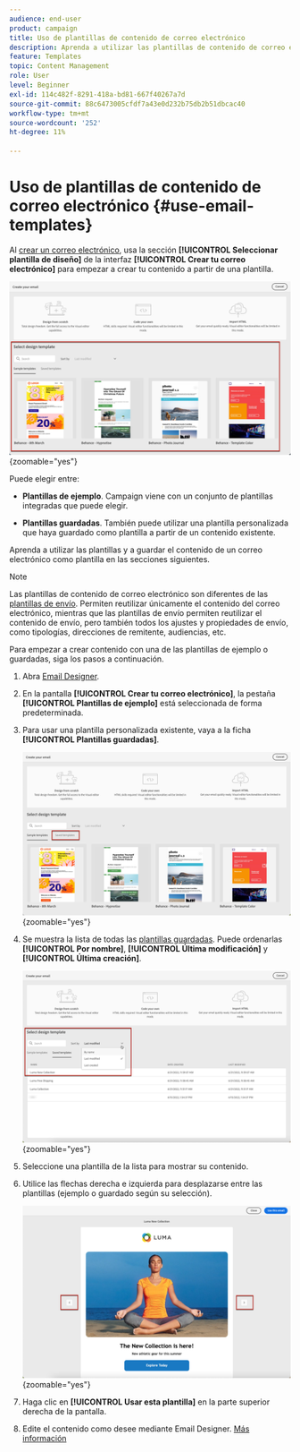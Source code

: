 ```yaml
---
audience: end-user
product: campaign
title: Uso de plantillas de contenido de correo electrónico
description: Aprenda a utilizar las plantillas de contenido de correo electrónico en Adobe Campaign
feature: Templates
topic: Content Management
role: User
level: Beginner
exl-id: 114c482f-8291-418a-bd81-667f40267a7d
source-git-commit: 88c6473005cfdf7a43e0d232b75db2b51dbcac40
workflow-type: tm+mt
source-wordcount: '252'
ht-degree: 11%

---
```


# Uso de plantillas de contenido de correo electrónico {#use-email-templates}

Al [crear un correo electrónico](../email/create-email.md), usa la sección **[!UICONTROL Seleccionar plantilla de diseño]** de la interfaz **[!UICONTROL Crear tu correo electrónico]** para empezar a crear tu contenido a partir de una plantilla.

![](assets/email_designer-templates.png){zoomable="yes"}

Puede elegir entre:

* **Plantillas de ejemplo**. Campaign viene con un conjunto de plantillas integradas que puede elegir.

* **Plantillas guardadas**. También puede utilizar una plantilla personalizada que haya guardado como plantilla a partir de un contenido existente.

Aprenda a utilizar las plantillas y a guardar el contenido de un correo electrónico como plantilla en las secciones siguientes.

>[!NOTE]
>
>Las plantillas de contenido de correo electrónico son diferentes de las [plantillas de envío](../msg/delivery-template.md). Permiten reutilizar únicamente el contenido del correo electrónico, mientras que las plantillas de envío permiten reutilizar el contenido de envío, pero también todos los ajustes y propiedades de envío, como tipologías, direcciones de remitente, audiencias, etc.

Para empezar a crear contenido con una de las plantillas de ejemplo o guardadas, siga los pasos a continuación.

1. Abra [Email Designer](create-email-content.md).

1. En la pantalla **[!UICONTROL Crear tu correo electrónico]**, la pestaña **[!UICONTROL Plantillas de ejemplo]** está seleccionada de forma predeterminada.

1. Para usar una plantilla personalizada existente, vaya a la ficha **[!UICONTROL Plantillas guardadas]**.

   ![](assets/email_designer-saved-templates-tab.png){zoomable="yes"}

1. Se muestra la lista de todas las [plantillas guardadas](#save-as-template). Puede ordenarlas **[!UICONTROL Por nombre]**, **[!UICONTROL Última modificación]** y **[!UICONTROL Última creación]**.

   ![](assets/email_designer-saved-templates.png){zoomable="yes"}

1. Seleccione una plantilla de la lista para mostrar su contenido.

1. Utilice las flechas derecha e izquierda para desplazarse entre las plantillas (ejemplo o guardado según su selección).

   ![](assets/email_designer-saved-templates-navigate.png){zoomable="yes"}

1. Haga clic en **[!UICONTROL Usar esta plantilla]** en la parte superior derecha de la pantalla.

1. Edite el contenido como desee mediante Email Designer. [Más información](create-email-content.md)

